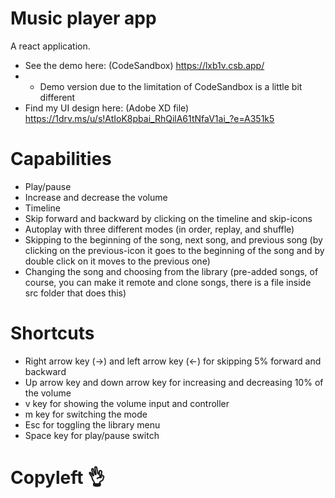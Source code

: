# Music player app

A react application.
* See the demo here: (CodeSandbox) https://lxb1v.csb.app/
* * Demo version due to the limitation of CodeSandbox is a little bit different
* Find my UI design here: (Adobe XD file) https://1drv.ms/u/s!AtIoK8pbai_RhQilA61tNfaV1ai_?e=A351k5

# Capabilities 
- Play/pause
- Increase and decrease the volume
- Timeline
- Skip forward and backward by clicking on the timeline and skip-icons
- Autoplay with three different modes (in order, replay, and shuffle)
- Skipping to the beginning of the song, next song, and previous song (by clicking on the previous-icon it goes to the beginning of the song and by double click on it moves to the previous one)
- Changing the song and choosing from the library (pre-added songs, of course, you can make it remote and clone songs, there is a file inside src folder that does this)

# Shortcuts
- Right arrow key (->) and left arrow key (<-) for skipping 5% forward and backward
- Up arrow key and down arrow key for increasing and decreasing 10% of the volume
- v key for showing the volume input and controller
- m key for switching the mode
- Esc for toggling the library menu
- Space key for play/pause switch

# Copyleft 👌 
